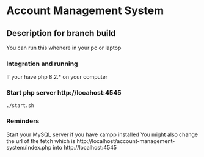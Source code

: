 # Account Management System

## Description for branch build
You can run this whenere in your pc or laptop

### Integration and running
If your have php 8.2.* on your computer
### Start php server http://locahost:4545

```bash
./start.sh
```
### Reminders
Start your MySQL server if you have xampp installed
You might also change the url of the fetch which is http://localhost/account-management-system/index.php into http://localhost:4545
